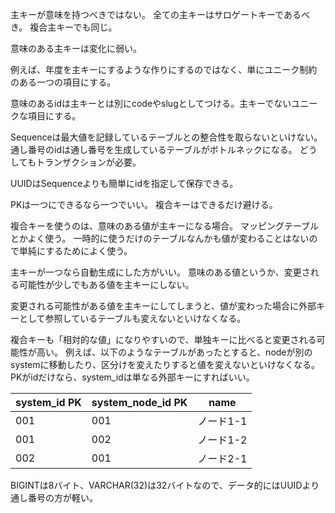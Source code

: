 主キーが意味を持つべきではない。
全ての主キーはサロゲートキーであるべき。
複合主キーでも同じ。

意味のある主キーは変化に弱い。

例えば、年度を主キーにするような作りにするのではなく、単にユニーク制約のある一つの項目にする。

意味のあるidは主キーとは別にcodeやslugとしてつける。主キーでないユニークな項目にする。

Sequenceは最大値を記録しているテーブルとの整合性を取らないといけない。
通し番号のidは通し番号を生成しているテーブルがボトルネックになる。
どうしてもトランザクションが必要。

UUIDはSequenceよりも簡単にidを指定して保存できる。

PKは一つにできるなら一つでいい。
複合キーはできるだけ避ける。

複合キーを使うのは、意味のある値が主キーになる場合。
マッピングテーブルとかよく使う。
一時的に使うだけのテーブルなんかも値が変わることはないので単純にするためによく使う。

主キーが一つなら自動生成にした方がいい。
意味のある値というか、変更される可能性が少しでもある値を主キーにしない。

変更される可能性がある値を主キーにしてしまうと、値が変わった場合に外部キーとして参照しているテーブルも変えないといけなくなる。

複合キーも「相対的な値」になりやすいので、単独キーに比べると変更される可能性が高い。
例えば、以下のようなテーブルがあったとすると、nodeが別のsystemに移動したり、区分けを変えたりすると値を変えないといけなくなる。
PKがidだけなら、system_idは単なる外部キーにすればいい。

| system_id PK | system_node_id PK | name      |
| ------------ | ----------------- | --------- |
| 001          | 001               | ノード1-1 |
| 001          | 002               | ノード1-2 |
| 002          | 001               | ノード2-1 |

BIGINTは8バイト、VARCHAR(32)は32バイトなので、データ的にはUUIDより通し番号の方が軽い。

